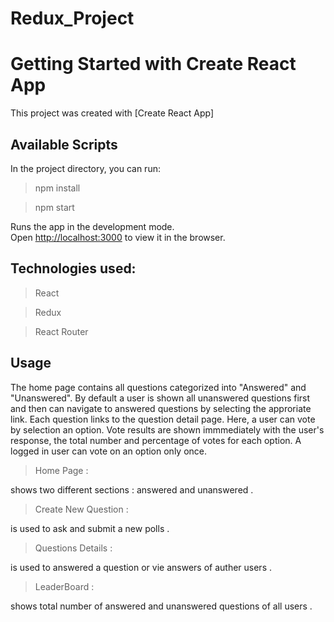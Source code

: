 # Redux_Project

# Getting Started with Create React App

This project was created with [Create React App]

## Available Scripts

In the project directory, you can run:

> npm install

> npm start

Runs the app in the development mode.\
Open [http://localhost:3000](http://localhost:3000) to view it in the browser.

## Technologies used:

> React

> Redux

> React Router

## Usage

The home page contains all questions categorized into "Answered" and "Unanswered".
By default a user is shown all unanswered questions first and then can navigate to answered questions by selecting the approriate link. Each question links to the question detail page. Here, a user can vote by selection an option. Vote results are shown immmediately with the user's response,
the total number and percentage of votes for each option. A logged in user can vote on an option only once.

> Home Page :

shows two different sections : answered and unanswered .

> Create New Question :

is used to ask and submit a new polls .

> Questions Details :

is used to answered a question or vie answers of auther users .

> LeaderBoard :

shows total number of answered and unanswered questions of all users    .
